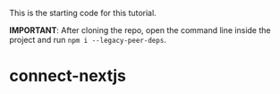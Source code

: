 This is the starting code for this tutorial.

**IMPORTANT**:
After cloning the repo, open the command line inside the project and run `npm i --legacy-peer-deps`.
# connect-nextjs
